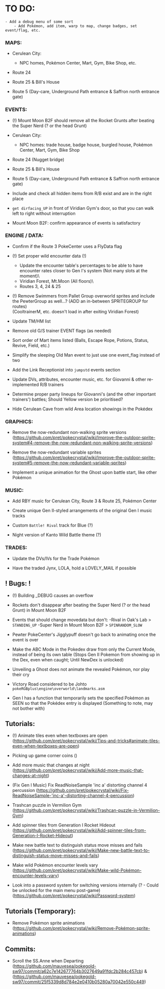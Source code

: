 # TO DO:
```
- Add a debug menu of some sort
	- Add Pokémon, add item, warp to map, change badges, set event/flag, etc.
```
### MAPS:

- Cerulean City:
	- NPC homes, Pokémon Center, Mart, Gym, Bike Shop, etc.

- Route 24

- Route 25 & Bill's House

- Route 5 (Day-care, Underground Path entrance & Saffron north entrance gate)

### EVENTS:

- (!) Mount Moon B2F should remove all the Rocket Grunts after beating the Super Nerd (? or the head Grunt)

- Cerulean City:
	- NPC homes: trade house, badge house, burgled house, Pokémon Center, Mart, Gym, Bike Shop

- Route 24 (Nugget bridge)

- Route 25 & Bill's House

- Route 5 (Day-care, Underground Path entrance & Saffron north entrance gate)

- Include and check all hidden items from R/B exist and are in the right place

- `get dirfacing_UP` in front of Viridian Gym's door, so that you can walk left to right without interruption

- Mount Moon B2F: confirm appearance of events is satisfactory

### ENGINE / DATA:

- Confirm if the Route 3 PokeCenter uses a FlyData flag

- (!) Set proper wild encounter data (!)
	- Update the encounter table's percentages to be able to have encounter rates closer to Gen I's system (Not many slots at the moment)\
	- Viridian Forest, Mt.Moon (All floors)\
	- Routes 3, 4, 24 & 25

- (!) Remove Swimmers from Pallet Group overworld sprites and include the PewterGroup as well...? (ADD an in-between SPRITEGROUP for routes)\
	(CooltrainerM, etc. doesn't load in after exiting Viridian Forest)

- Update TM/HM list

- Remove old G/S trainer EVENT flags (as needed)
	
- Sort order of Mart items listed (Balls, Escape Rope, Potions, Status, Revive, Field, etc.)

- Simplify the sleeping Old Man event to just use one event_flag instead of two

- Add the Link Receptionist into `jumpstd` events section

- Update DVs, attributes, encounter music, etc. for Giovanni & other re-implemented R/B trainers

- Determine proper party lineups for Giovanni's (and the other important trainers') battles; Should Yellow version be prioritised?

- Hide Cerulean Cave from wild Area location showings in the Pokédex

### GRAPHICS:

- Remove the now-redundant non-walking sprite versions (https://github.com/pret/pokecrystal/wiki/Improve-the-outdoor-sprite-system#4-remove-the-now-redundant-non-walking-sprite-versions)

- Remove the now-redundant variable sprites (https://github.com/pret/pokecrystal/wiki/Improve-the-outdoor-sprite-system#5-remove-the-now-redundant-variable-sprites)

- Implement a unique animation for the Ghost upon battle start, like other Pokémon

### MUSIC: 

- Add RBY music for Cerulean City, Route 3 & Route 25, Pokémon Center

- Create unique Gen II-styled arrangements of the original Gen I music tracks

- Custom `Battle! Rival` track for Blue (?)

- Night version of Kanto Wild Battle theme (?)

### TRADES:

- Update the DVs/IVs for the Trade Pokémon

- Have the traded Jynx, LOLA, hold a LOVELY_MAIL if possible

## ! Bugs: !

- (!) Building _DEBUG causes an overflow

- Rockets don't disappear after beating the Super Nerd (? or the head Grunt) in Mount Moon B2F

- Events that should change movedata but don't:
	-Rival in Oak's Lab > `STANDING_UP`
	-Super Nerd in Mount Moon B2F > `SPINRANDOM_SLOW`

- Pewter PokeCenter's Jigglypuff doesn't go back to animating once the event is over

- Make the ABC Mode in the Pokedex draw from only the Current Mode, instead of being its own table (Stops Gen II Pokemon from showing up in the Dex, even when caught; Until NewDex is unlocked)

- Unveiling a Ghost does not animate the revealed Pokémon, nor play their cry

- Victory Road considered to be Johto\
	`pokeRGBplus\engine\overworld\landmarks.asm`
	
- Gen I has a function that temporarily sets the specified Pokémon as SEEN so that the Pokédex entry is displayed (Something to note, may not bother with)

## Tutorials:

- (!) Animate tiles even when textboxes are open (https://github.com/pret/pokecrystal/wiki/Tips-and-tricks#animate-tiles-even-when-textboxes-are-open)

- Picking up game corner coins ()

- Add more music that changes at night (https://github.com/pret/pokecrystal/wiki/Add-more-music-that-changes-at-night)

- (Fix Gen I Music) Fix ReadNoiseSample 'inc a' distorting channel 4 percussion (https://github.com/pret/pokecrystal/wiki/Fix-ReadNoiseSample-'inc-a'-distorting-channel-4-percussion)

- Trashcan puzzle in Vermilion Gym (https://github.com/pret/pokecrystal/wiki/Trashcan-puzzle-in-Vermilion-Gym)

- Add spinner tiles from Generation I Rocket Hideout (https://github.com/pret/pokecrystal/wiki/Add-spinner-tiles-from-Generation-I-Rocket-Hideout)

- Make new battle text to distinguish status move misses and fails (https://github.com/pret/pokecrystal/wiki/Make-new-battle-text-to-distinguish-status-move-misses-and-fails)

- Make wild Pokémon encounter levels vary (https://github.com/pret/pokecrystal/wiki/Make-wild-Pokémon-encounter-levels-vary)

- Look into a password system for switching versions internally (? - Could be unlocked for the main menu post-game) (https://github.com/pret/pokecrystal/wiki/Password-system)

## Tutorials (Temporary):

- Remove Pokémon sprite animations (https://github.com/pret/pokecrystal/wiki/Remove-Pokémon-sprite-animations)

## Commits:

- Scroll the SS.Anne when Departing (https://github.com/mauvesea/pokegold-sw97/commit/a62c7e142677764b3027649a91fdc2b284c457cb) & (https://github.com/mauvesea/pokegold-sw97/commit/25f5339d8d784e2e0410b05280a70042e550c449)
